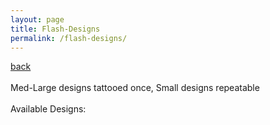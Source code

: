 ```yaml
---
layout: page
title: Flash-Designs
permalink: /flash-designs/
---
```

<a href="/">back</a>
<br>
<br>
Med-Large designs tattooed once, Small designs repeatable
<br><br>
Available Designs:
